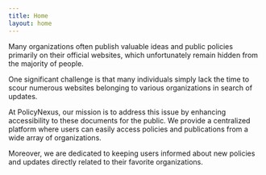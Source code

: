 ```yaml
---
title: Home
layout: home
---
```


Many organizations often publish valuable ideas and public policies primarily on their official websites, which unfortunately remain hidden from the majority of people.

One significant challenge is that many individuals simply lack the time to scour numerous websites belonging to various organizations in search of updates.

At PolicyNexus, our mission is to address this issue by enhancing accessibility to these documents for the public. We provide a centralized platform where users can easily access policies and publications from a wide array of organizations.

Moreover, we are dedicated to keeping users informed about new policies and updates directly related to their favorite organizations.
